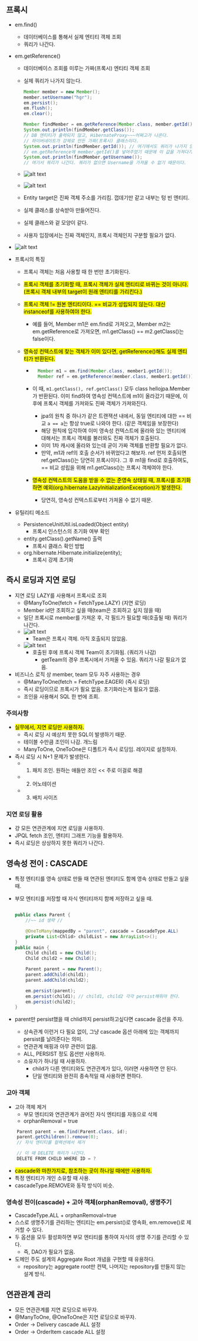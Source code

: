 ## 프록시

- em.find()
  - 데이터베이스를 통해서 실제 엔티티 객체 조회
  - 쿼리가 나간다.
- em.getReference()

  - 데이터베이스 조회를 미루는 가짜(프록시) 엔티티 객체 조회
  - 실제 쿼리가 나가지 않는다.

    ```java
    Member member = new Member();
    member.setUsername("hgr");
    em.persist();
    em.flush();
    em.clear();

    Member findMember = em.getReference(Member.class, member.getId()); // 이 시점에서 쿼리가 나가지 않는다.
    System.out.println(findMember.getClass());
    // DB 엔티티가 출력되지 않고, HibernateProxy~~~어쩌고가 나온다.
    // 하이버네이트가 강제로 만든 가짜(프록시) 클래스이다.
    System.out.println(findMember.getId()); // 여기에서도 쿼리가 나가지 않는다.
    // em.getReference에 member.getId()를 넣어주었기 때문에 이 값을 가져다가 사용한다.
    System.out.println(findMember.getUsername());
    // 여기서 쿼리가 나간다. 쿼리가 없으면 Username을 가져올 수 없기 때문이다.
    ```

  - ![alt text](image-20.png)
  - ![alt text](image-21.png)
  - Entity target은 진짜 객체 주소를 가리킴. 껍데기만 같고 내부는 텅 빈 엔티티.
  - 실제 클래스를 상속받아 만들어진다.
  - 실제 클래스와 겉 모양이 같다.
  - 사용자 입장에서는 진짜 객체인지, 프록시 객체인지 구분할 필요가 없다.

- ![alt text](image-22.png)

- 프록시의 특징

  - 프록시 객체는 처음 사용할 때 한 번만 초기화된다.
  - <mark>프록시 객체를 초기화할 때, 프록시 객체가 실제 엔티티로 바뀌는 것이 아니다. (프록시 객체 내부의 target이 원래 엔티티를 가리킨다.)
  - <mark>프록시 객체 != 원본 엔티티이다. == 비교가 성립되지 않는다. 대신 instanceof를 사용하여야 한다.</mark>
    - 예를 들어, Member m1은 em.find로 가져오고, Member m2는 em.getReference로 가져오면, m1.getClass() == m2.getClass()는 false이다.
  - <mark>영속성 컨텍스트에 찾는 객체가 이미 있다면, getReference()해도 실제 엔티티가 반환된다.</mark>

    - ```java
        Member m1 = em.find(Member.class, member1.getId());
        Member ref = em.getReference(member.class, member1.getId());
      ```

    - 이 때, `m1.getClass(), ref.getClass()` 모두 class hellojpa.Member가 반환된다. 이미 find하여 영속성 컨텍스트에 m1이 올라갔기 때문에, 이후에 프록시 객체를 가져와도 진짜 객체가 가져와진다.
      - jpa의 원칙 중 하나가 같은 트랜잭션 내에서, 동일 엔티티에 대한 == 비교 `a == a`는 항상 true로 나와야 한다. (같은 객체임을 보장한다)
      - 해당 원칙에 입각하여 이미 영속성 컨텍스트에 올라와 있는 엔티티에 대해서는 프록시 객체를 불러와도 진짜 객체가 호출된다.
      - 이미 1차 캐시에 올라와 있는데 굳이 가짜 객체를 반환할 필요가 없다.
      - 만약, m1과 ref의 호출 순서가 바뀌었다고 해보자. ref 먼저 호출되면 ref.getClass()는 당연히 프록시이다. 그 후 m1을 find로 호출하여도, == 비교 성립을 위해 m1.getClass()는 프록시 객체여야 한다.
    - <mark>영속성 컨텍스트의 도움을 받을 수 없는 준영속 상태일 때, 프록시를 초기화하면 예외(org.hibernate.LazyInitializationException)가 발생한다. </mark>
      - 당연히, 영속성 컨텍스트로부터 가져올 수 없기 때문.

- 유틸리티 메소드
  - PersistenceUnitUtil.isLoaded(Object entity)
    - 프록시 인스턴스의 초기화 여부 확인
  - entity.getClass().getName() 출력
    - 프록시 클래스 확인 방법
  - org.hibernate.Hibernate.initialize(entity);
    - 프록시 강제 초기화

## 즉시 로딩과 지연 로딩

- 지연 로딩 LAZY를 사용해서 프록시로 조회
  - @ManyToOne(fetch = FetchType.LAZY) (지연 로딩)
  - Member id만 조회하고 싶을 때(team은 조회하고 싶지 않을 때)
  - 일단 프록시로 member를 가져온 후, 각 필드가 필요할 때(호출될 때) 쿼리가 나간다.
  - ![alt text](image-23.png)
    - Team은 프록시 객체. 아직 호출되지 않았음.
  - ![alt text](image-24.png)
    - 호출된 후에 프록시 객체 Team이 초기화됨. (쿼리가 나감)
      - getTeam의 경우 프록시에서 가져올 수 있음. 쿼리가 나갈 필요가 없음.
- 비즈니스 로직 상 member, team 모두 자주 사용하는 경우
  - @ManyToOne(fetch = FetchType.EAGER) (즉시 로딩)
  - 즉시 로딩이므로 프록시가 필요 없음. 초기화라는게 필요가 없음.
  - 조인을 사용해서 SQL 한 번에 조회.

### 주의사항

- <mark>실무에서, 지연 로딩만 사용하자.</mark>
  - 즉시 로딩 시 예상치 못한 SQL이 발생하기 때문.
  - 테이블 수만큼 조인이 나감. 개느림
  - ManyToOne, OneToOne은 디폴트가 즉시 로딩임. 레이지로 설정하자.
- 즉시 로딩 시 N+1 문제가 발생한다.
  - 1. 패치 조인. 원하는 애들만 조인 << 주로 이걸로 해결
  - 2. 어노테이션
  - 3. 배치 사이즈

### 지연 로딩 활용

- 걍 모든 연관관계에 지연 로딩을 사용하자.
- JPQL fetch 조인, 엔티티 그래프 기능을 활용하자.
- 즉시 로딩은 상상하지 못한 쿼리가 나간다.

## 영속성 전이 : CASCADE

- 특정 엔티티를 영속 상태로 만들 때 연관된 엔티티도 함께 영속 상태로 만들고 싶을 때.
- 부모 엔티티를 저장할 때 자식 엔티티까지 함께 저장하고 싶을 때.

  ```java

  public class Parent {
      //~~ id 생략 //

      @OneToMany(mappedBy = "parent", cascade = CascadeType.ALL)
      private List<Chlid> childList = new ArrayList<>();
  }
  public main {
      Child child1 = new Child();
      Child child2 = new Child();

      Parent parent = new Parent();
      parent.addChild(child1);
      parent.addChild(child2);

      em.persist(parent);
      em.persist(child1); // child1, child2 각각 persist해줘야 한다.
      em.persist(child2);
  }
  ```

- parent만 persist했을 때 chlid까지 persist하고싶다면 cascade 옵션을 주자.
  - 상속관계 이런거 다 필요 없이, 그냥 cascade 옵션 아래에 있는 객체까지 persist를 날려준다는 의미.
  - 연관관계 매핑과 아무 관련이 없음.
  - ALL, PERSIST 정도 옵션만 사용하자.
  - 소유자가 하나일 때 사용하자.
    - child가 다른 엔티티와도 연관관계가 있다, 이러면 사용하면 안 된다.
    - 단일 엔티티와 완전히 종속적일 때 사용하면 편하다.

### 고아 객체

- 고아 객체 제거
  - 부모 엔티티와 연관관계가 끊어진 자식 엔티티를 자동으로 삭제
  - orphanRemoval = true

```java
    Parent parent = em.find(Parent.class, id);
    parent.getChildren().remove(0);
    // 자식 엔티티를 컬렉션에서 제거

    // 이 때 DELETE 쿼리가 나간다.
    DELETE FROM CHILD WHERE ID = ?
```

- <mark>cascade와 마찬가지로, 참조하는 곳이 하나일 때에만 사용하자.</mark>
- 특정 엔티티가 개인 소유할 때 사용.
- cascadeType.REMOVE와 동작 방식이 비슷.

### 영속성 전이(cascade) + 고아 객체(orphanRemoval), 생명주기

- CascadeType.ALL + orphanRemoval=true
- 스스로 생명주기를 관리하는 엔티티는 em.persist()로 영속화, em.remove()로 제거할 수 있다.
- 두 옵션을 모두 활성화하면 부모 엔티티를 통하여 자식의 생명 주기를 관리할 수 있다.
  - 즉, DAO가 필요가 없음.
- 도메인 주도 설계의 Aggregate Root 개념을 구현할 때 유용하다.
  - repository는 aggregate root만 컨택, 나머지는 repository를 만들지 않는 설계 방식.

## 연관관계 관리

- 모든 연관관계를 지연 로딩으로 바꾸자.
- @ManyToOne, @OneToOne은 지연 로딩으로 바꾸자.
- Order -> Delivery cascade ALL 설정
- Order -> OrderItem cascade ALL 설정
